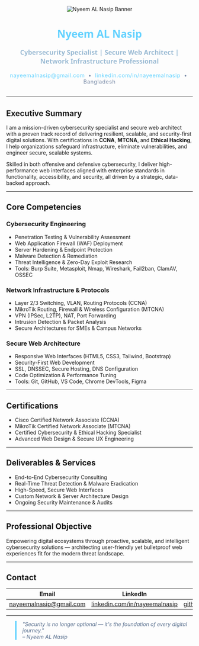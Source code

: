 <!-- Premium Professional Banner -->
<p align="center">
  <img src="https://capsule-render.vercel.app/api?type=waving&color=0e1a2b&height=240&section=header&text=Nyeem%20AL%20Nasip&fontSize=48&fontColor=64d2ff" alt="Nyeem AL Nasip Banner" />
</p>

<h1 align="center" style="font-weight:800; color:#64d2ff; font-family: 'Segoe UI', Tahoma, Geneva, Verdana, sans-serif;">
  Nyeem AL Nasip
</h1>
<p align="center" style="font-weight:600; font-size:1.1rem; color:#9bbbd4; font-family: 'Segoe UI', Tahoma, Geneva, Verdana, sans-serif;">
  Cybersecurity Specialist | Secure Web Architect | Network Infrastructure Professional
</p>
<p align="center" style="font-size:0.9rem; color:#7a8ca8; letter-spacing:0.05em;">
  <a href="mailto:nayeemalnasip@gmail.com" style="color:#64d2ff; text-decoration:none;">nayeemalnasip@gmail.com</a> &nbsp;&bull;&nbsp; 
  <a href="https://linkedin.com/in/nayeemalnasip" style="color:#64d2ff; text-decoration:none;">linkedin.com/in/nayeemalnasip</a> &nbsp;&bull;&nbsp; 
  Bangladesh
</p>

<hr style="border-color:#1f2a44; margin: 2rem 0;" />

## Executive Summary

I am a mission-driven cybersecurity specialist and secure web architect with a proven track record of delivering resilient, scalable, and security-first digital solutions. With certifications in **CCNA**, **MTCNA**, and **Ethical Hacking**, I help organizations safeguard infrastructure, eliminate vulnerabilities, and engineer secure, scalable systems.

Skilled in both offensive and defensive cybersecurity, I deliver high-performance web interfaces aligned with enterprise standards in functionality, accessibility, and security, all driven by a strategic, data-backed approach.

---

## Core Competencies

### Cybersecurity Engineering
- Penetration Testing & Vulnerability Assessment  
- Web Application Firewall (WAF) Deployment  
- Server Hardening & Endpoint Protection  
- Malware Detection & Remediation  
- Threat Intelligence & Zero-Day Exploit Research  
- Tools: Burp Suite, Metasploit, Nmap, Wireshark, Fail2ban, ClamAV, OSSEC

### Network Infrastructure & Protocols
- Layer 2/3 Switching, VLAN, Routing Protocols (CCNA)  
- MikroTik Routing, Firewall & Wireless Configuration (MTCNA)  
- VPN (IPSec, L2TP), NAT, Port Forwarding  
- Intrusion Detection & Packet Analysis  
- Secure Architectures for SMEs & Campus Networks

### Secure Web Architecture
- Responsive Web Interfaces (HTML5, CSS3, Tailwind, Bootstrap)  
- Security-First Web Development  
- SSL, DNSSEC, Secure Hosting, DNS Configuration  
- Code Optimization & Performance Tuning  
- Tools: Git, GitHub, VS Code, Chrome DevTools, Figma

---

## Certifications

- Cisco Certified Network Associate (CCNA)  
- MikroTik Certified Network Associate (MTCNA)  
- Certified Cybersecurity & Ethical Hacking Specialist  
- Advanced Web Design & Secure UX Engineering

---

## Deliverables & Services

- End-to-End Cybersecurity Consulting  
- Real-Time Threat Detection & Malware Eradication  
- High-Speed, Secure Web Interfaces  
- Custom Network & Server Architecture Design  
- Ongoing Security Maintenance & Audits  

---

## Professional Objective

Empowering digital ecosystems through proactive, scalable, and intelligent cybersecurity solutions — architecting user-friendly yet bulletproof web experiences fit for the modern threat landscape.

---

## Contact

| Email                              | LinkedIn                                         | GitHub                                  |
|----------------------------------|-------------------------------------------------|----------------------------------------|
| [nayeemalnasip@gmail.com](mailto:nayeemalnasip@gmail.com) | [linkedin.com/in/nayeemalnasip](https://linkedin.com/in/nayeemalnasip) | [github.com/nayeemalnasip](https://github.com/nayeemalnasip) |

---

<blockquote style="font-style:italic; color:#566d8c; border-left:4px solid #64d2ff; padding-left:1rem;">
  "Security is no longer optional — it's the foundation of every digital journey."  
  <br/>– Nyeem AL Nasip
</blockquote>
